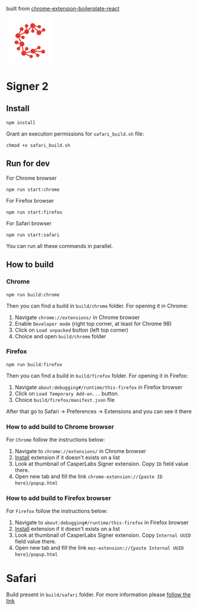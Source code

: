 built from [chrome-extension-boilerplate-react](https://github.com/lxieyang/chrome-extension-boilerplate-react)

![](src/assets/img/logo128.png)
# Signer 2

## Install
```shell
npm install
```

Grant an execution permissions for `safari_build.sh` file:
```shell
chmod +x safari_build.sh
```

## Run for dev
For Chrome browser
```shell
npm run start:chrome
```
For Firefox browser
```shell
npm run start:firefox
```
For Safari browser
```shell
npm run start:safari
```
You can run all these commands in parallel.

## How to build
### Chrome
```shell
npm run build:chrome
```
Then you can find a build in `build/chrome` folder.
For opening it in Chrome:
1. Navigate `chrome://extensions/` in Chrome browser
2. Enable `Developer mode` (right top corner, at least for Chrome 98)
3. Click on `Load unpacked` button (left top corner)
4. Choice and open `build/chrome` folder

### Firefox
```shell
npm run build:firefox
```
Then you can find a build in `build/firefox` folder.
For opening it in Firefox:
1. Navigate `about:debugging#/runtime/this-firefox` in Firefox browser
2. Click on `Load Temporary Add-on...` button.
3. Choice `build/firefox/manifest.json` file

After that go to Safari -> Preferences -> Extensions and you can see it there

### How to add build to Chrome browser
For `Chrome` follow the instructions below:
1. Navigate to `chrome://extensions/` in Chrome browser
2. [Install](#chrome) extension if it doesn't exists on a list
3. Look at thumbnail of CasperLabs Signer extension. Copy `ID` field value there.
4. Open new tab and fill the link `chrome-extension://{paste ID here}/popup.html`

### How to add build to Firefox browser
For `Firefox` follow the instructions below:
1. Navigate to `about:debugging#/runtime/this-firefox` in Firefox browser
2. [Install](#firefox) extension if it doesn't exists on a list
3. Look at thumbnail of CasperLabs Signer extension. Copy `Internal UUID` field value there.
4. Open new tab and fill the link `moz-extension://{paste Internal UUID here}/popup.html`

# Safari
Build present in `build/safari` folder.
For more information please [follow the link](https://developer.apple.com/documentation/safariservices/safari_web_extensions/running_your_safari_web_extension)
